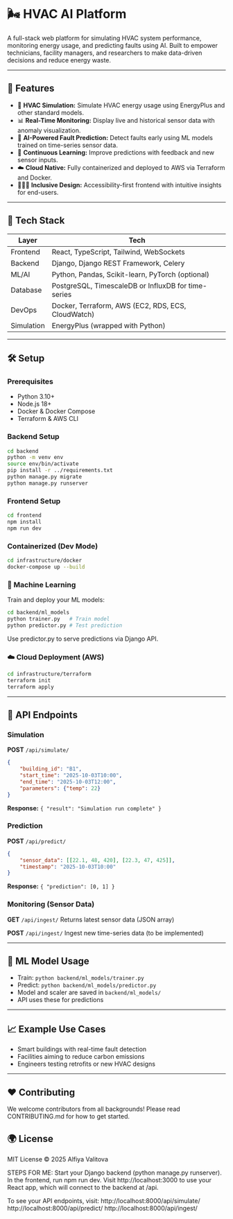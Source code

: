 
# 🌬️ HVAC AI Platform

A full-stack web platform for simulating HVAC system performance, monitoring energy usage, and predicting faults using AI. Built to empower technicians, facility managers, and researchers to make data-driven decisions and reduce energy waste.

---

## 🚀 Features

- 🏢 **HVAC Simulation:** Simulate HVAC energy usage using EnergyPlus and other standard models.
- 📊 **Real-Time Monitoring:** Display live and historical sensor data with anomaly visualization.
- 🤖 **AI-Powered Fault Prediction:** Detect faults early using ML models trained on time-series sensor data.
- 🧠 **Continuous Learning:** Improve predictions with feedback and new sensor inputs.
- ☁️ **Cloud Native:** Fully containerized and deployed to AWS via Terraform and Docker.
- 🧑‍🤝‍🧑 **Inclusive Design:** Accessibility-first frontend with intuitive insights for end-users.

---

## 🧱 Tech Stack

| Layer         | Tech                                                    |
|---------------|----------------------------------------------------------|
| Frontend      | React, TypeScript, Tailwind, WebSockets                  |
| Backend       | Django, Django REST Framework, Celery                    |
| ML/AI         | Python, Pandas, Scikit-learn, PyTorch (optional)         |
| Database      | PostgreSQL, TimescaleDB or InfluxDB for time-series     |
| DevOps        | Docker, Terraform, AWS (EC2, RDS, ECS, CloudWatch)       |
| Simulation    | EnergyPlus (wrapped with Python)                         |

---

## 🛠️ Setup

### Prerequisites

- Python 3.10+
- Node.js 18+
- Docker & Docker Compose
- Terraform & AWS CLI

### Backend Setup

```bash
cd backend
python -m venv env
source env/bin/activate
pip install -r ../requirements.txt
python manage.py migrate
python manage.py runserver
```

### Frontend Setup

```bash
cd frontend
npm install
npm run dev
```

### Containerized (Dev Mode)

```bash
cd infrastructure/docker
docker-compose up --build
```

### 🤖 Machine Learning
Train and deploy your ML models:

```bash
cd backend/ml_models
python trainer.py   # Train model
python predictor.py # Test prediction
```

Use predictor.py to serve predictions via Django API.

### ☁️ Cloud Deployment (AWS)

```bash
cd infrastructure/terraform
terraform init
terraform apply
```

---

## 📑 API Endpoints

### Simulation
**POST** `/api/simulate/`
```json
{
	"building_id": "B1",
	"start_time": "2025-10-03T10:00",
	"end_time": "2025-10-03T12:00",
	"parameters": {"temp": 22}
}
```
**Response:** `{ "result": "Simulation run complete" }`

### Prediction
**POST** `/api/predict/`
```json
{
	"sensor_data": [[22.1, 48, 420], [22.3, 47, 425]],
	"timestamp": "2025-10-03T10:00"
}
```
**Response:** `{ "prediction": [0, 1] }`

### Monitoring (Sensor Data)
**GET** `/api/ingest/`
Returns latest sensor data (JSON array)

**POST** `/api/ingest/`
Ingest new time-series data (to be implemented)

---

## 🧠 ML Model Usage

- Train: `python backend/ml_models/trainer.py`
- Predict: `python backend/ml_models/predictor.py`
- Model and scaler are saved in `backend/ml_models/`
- API uses these for predictions

---

## 📈 Example Use Cases

- Smart buildings with real-time fault detection
- Facilities aiming to reduce carbon emissions
- Engineers testing retrofits or new HVAC designs

---

## ❤️ Contributing
We welcome contributors from all backgrounds! Please read CONTRIBUTING.md for how to get started.

## 🌍 License
MIT License © 2025 Alfiya Valitova


STEPS FOR ME: 
Start your Django backend (python manage.py runserver).
In the frontend, run npm run dev.
Visit http://localhost:3000 to use your React app, which will connect to the backend at /api.

To see your API endpoints, visit:
http://localhost:8000/api/simulate/
http://localhost:8000/api/predict/
http://localhost:8000/api/ingest/